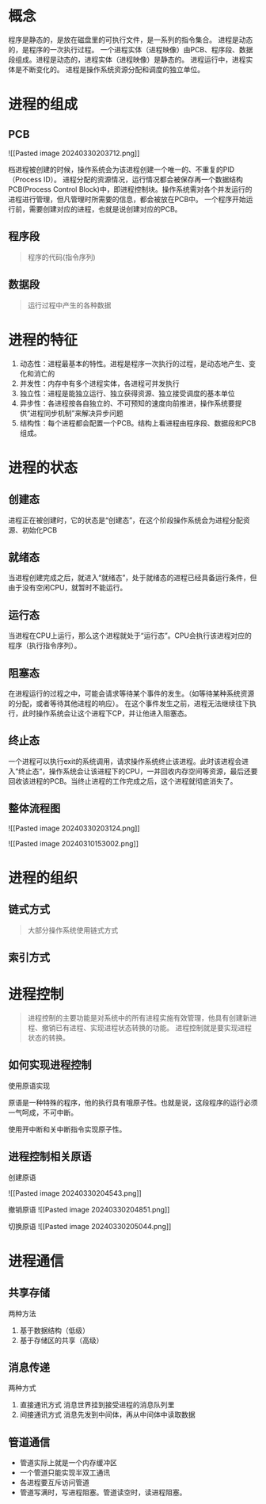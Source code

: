 # 概念

程序是静态的，是放在磁盘里的可执行文件，是一系列的指令集合。
进程是动态的，是程序的一次执行过程。
一个进程实体（进程映像）由PCB、程序段、数据段组成。进程是动态的，进程实体（进程映像）是静态的。
进程运行中，进程实体是不断变化的。
进程是操作系统资源分配和调度的独立单位。
# 进程的组成

## PCB
![[Pasted image 20240330203712.png]]

档进程被创建的时候，操作系统会为该进程创建一个唯一的、不重复的PID（Process ID）。
进程分配的资源情况，运行情况都会被保存再一个数据结构PCB(Process Control Block)中，即进程控制块。操作系统需对各个并发运行的进程进行管理，但凡管理时所需要的信息，都会被放在PCB中。
一个程序开始运行前，需要创建对应的进程，也就是说创建对应的PCB。
## 程序段

>程序的代码(指令序列)

## 数据段
> 运行过程中产生的各种数据

# 进程的特征

1. 动态性：进程最基本的特性。进程是程序一次执行的过程，是动态地产生、变化和消亡的
2. 并发性：内存中有多个进程实体，各进程可并发执行
3. 独立性：进程是能独立运行、独立获得资源、独立接受调度的基本单位
4. 异步性：各进程按各自独立的、不可预知的速度向前推进，操作系统要提供“进程同步机制”来解决异步问题
5. 结构性：每个进程都会配置一个PCB。结构上看进程由程序段、数据段和PCB组成。
# 进程的状态

## 创建态

进程正在被创建时，它的状态是“创建态”，在这个阶段操作系统会为进程分配资源、初始化PCB

## 就绪态

当进程创建完成之后，就进入“就绪态”，处于就绪态的进程已经具备运行条件，但由于没有空闲CPU，就暂时不能运行。
## 运行态

当进程在CPU上运行，那么这个进程就处于“运行态”。CPU会执行该进程对应的程序（执行指令序列）。

## 阻塞态

在进程运行的过程之中，可能会请求等待某个事件的发生。（如等待某种系统资源的分配，或者等待其他进程的响应）。
在这个事件发生之前，进程无法继续往下执行，此时操作系统会让这个进程下CP，并让他进入阻塞态。
## 终止态

一个进程可以执行exit的系统调用，请求操作系统终止该进程。此时该进程会进入“终止态“，操作系统会让该进程下的CPU，一并回收内存空间等资源，最后还要回收该进程的PCB。当终止进程的工作完成之后，这个进程就彻底消失了。
## 整体流程图
![[Pasted image 20240330203124.png]]

![[Pasted image 20240310153002.png]]



# 进程的组织

## 链式方式
>大部分操作系统使用链式方式
## 索引方式


# 进程控制

>进程控制的主要功能是对系统中的所有进程实施有效管理，他具有创建新进程、撤销已有进程、实现进程状态转换的功能。
>进程控制就是要实现进程状态的转换。

## 如何实现进程控制

使用原语实现

原语是一种特殊的程序，他的执行具有哦原子性。也就是说，这段程序的运行必须一气呵成，不可中断。 

使用开中断和关中断指令实现原子性。

## 进程控制相关原语

创建原语

![[Pasted image 20240330204543.png]]

撤销原语
![[Pasted image 20240330204851.png]]

切换原语
![[Pasted image 20240330205044.png]]

# 进程通信

## 共享存储

两种方法
1. 基于数据结构（低级）
2. 基于存储区的共享（高级）
## 消息传递

两种方式
1. 直接通讯方式
	消息世界挂到接受进程的消息队列里
2. 间接通讯方式
	消息先发到中间体，再从中间体中读取数据
## 管道通信

- 管道实际上就是一个内存缓冲区
- 一个管道只能实现半双工通讯
- 各进程要互斥访问管道
- 管道写满时，写进程阻塞。管道读空时，读进程阻塞。
